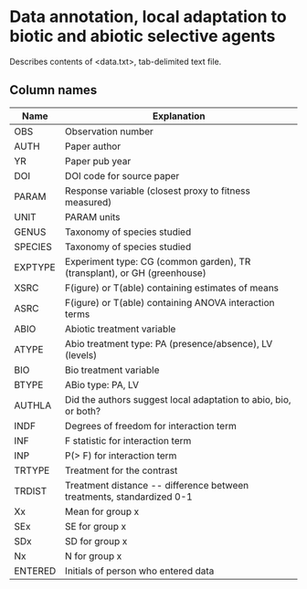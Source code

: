 # Data annotation, local adaptation to biotic and abiotic selective agents

Describes contents of <data.txt>, tab-delimited text file.

## Column names

| Name     | Explanation
|----------|-------------
| OBS      | Observation number
| AUTH     | Paper author
| YR       | Paper pub year
| DOI      | DOI code for source paper
| PARAM    | Response variable (closest proxy to fitness measured)
| UNIT     | PARAM units
| GENUS    | Taxonomy of species studied 
| SPECIES  | Taxonomy of species studied 
| EXPTYPE  | Experiment type: CG (common garden), TR (transplant), or GH (greenhouse)
| XSRC     | F(igure) or T(able) containing estimates of means
| ASRC     | F(igure) or T(able) containing ANOVA interaction terms
| ABIO     | Abiotic treatment variable
| ATYPE    | Abio treatment type: PA (presence/absence), LV (levels)
| BIO      | Bio treatment variable
| BTYPE    | ABio type: PA, LV
| AUTHLA   | Did the authors suggest local adaptation to abio, bio, or both?
| INDF     | Degrees of freedom for interaction term
| INF      | F statistic for interaction term
| INP      | P(> F) for interaction term
| TRTYPE   | Treatment for the contrast
| TRDIST   | Treatment distance -- difference between treatments, standardized 0-1
| Xx       | Mean for group x
| SEx      | SE for group x
| SDx      | SD for group x
| Nx       | N for group x
| ENTERED  | Initials of person who entered data